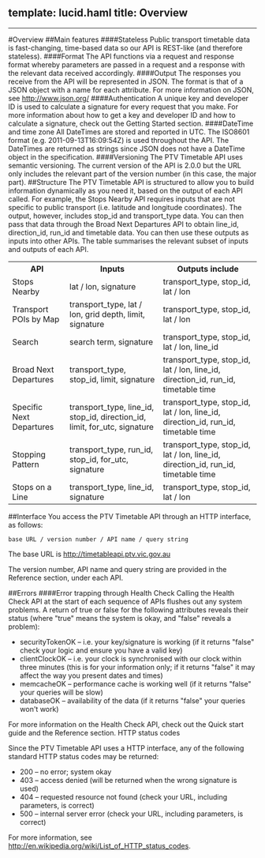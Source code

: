 template: lucid.haml
title: Overview
---
---
#Overview
##Main features
####Stateless
Public transport timetable data is fast-changing, time-based data so our API is REST-like (and therefore stateless).
####Format
The API functions via a request and response format whereby parameters are passed in a request and a response with the relevant data received accordingly.
####Output
The responses you receive from the API will be represented in JSON. The format is that of a JSON object with a name for each attribute. 
For more information on JSON, see http://www.json.org/ 
####Authentication
A unique key and developer ID is used to calculate a signature for every request that you make.
For more information about how to get a key and developer ID and how to calculate a signature, check out the Getting Started section.
####DateTime and time zone
All DateTimes are stored and reported in UTC. The ISO8601 format (e.g. 2011-09-13T16:09:54Z) is used throughout the API. The DateTimes are returned as strings since JSON does not have a DateTime object in the specification.
####Versioning
The PTV Timetable API uses semantic versioning.
The current version of the API is 2.0.0 but the URL only includes the relevant part of the version number (in this case, the major part).
##Structure
The PTV Timetable API is structured to allow you to build information dynamically as you need it, based on the output of each API called.
For example, the Stops Nearby API requires inputs that are not specific to public transport (i.e. latitude and longitude coordinates). The output, however, includes stop_id and transport_type data. You can then pass that data through the Broad Next Departures API to obtain line_id, direction_id, run_id and timetable data. You can then use these outputs as inputs into other APIs.
The table <a href="#fig-inputsoutputs"></a> summarises the relevant subset of inputs and outputs of each API.
<div id="fig-inputsoutputs">
<table>
<tbody><tr>
<th>API</th>
<th>Inputs</th>
<th>Outputs include</th>
</tr>
<tr>
<td>Stops Nearby</td>
<td>lat / lon, signature</td>
<td>transport_type, stop_id, lat / lon</td>
</tr>
<tr>
<td>Transport POIs by Map</td>
<td>transport_type, lat / lon, grid depth, limit, signature</td>
<td>transport_type, stop_id, lat / lon</td>
</tr>
<tr>
<td>Search</td>
<td>search term, signature</td>
<td>transport_type, stop_id, lat / lon, line_id</td>
</tr>
<tr>
<td>Broad Next Departures</td>
<td>transport_type, stop_id, limit, signature</td>
<td>transport_type, stop_id, lat / lon, line_id, direction_id, run_id, timetable time</td>
</tr>
<tr>
<td>Specific Next Departures</td>
<td>transport_type, line_id, stop_id, direction_id, limit, for_utc, signature</td>
<td>transport_type, stop_id, lat / lon, line_id, direction_id, run_id, timetable time</td>
</tr>
<tr>
<td>Stopping Pattern</td>
<td>transport_type, run_id, stop_id, for_utc, signature</td>
<td>transport_type, stop_id, lat / lon, line_id, direction_id, run_id, timetable time</td>
</tr>
<tr>
<td>Stops on a Line</td>
<td>transport_type, line_id, signature</td>
<td>transport_type, stop_id, lat / lon</td>
</tr>
</tbody></table>    
</div>






##Interface
You access the PTV Timetable API through an HTTP interface, as follows:


<code>base URL / version number / API name / query string</code>


The base URL is http://timetableapi.ptv.vic.gov.au

The version number, API name and query string are provided in the Reference section, under each API.
  

##Errors
####Error trapping through Health Check
Calling the Health Check API at the start of each sequence of APIs flushes out any system problems.
A return of true or false for the following attributes reveals their status (where "true" means the system is okay, and "false" reveals a problem):

* securityTokenOK &ndash; i.e. your key/signature is working
  (if it returns "false" check your logic and ensure you have a valid key)
* clientClockOK &ndash; i.e. your clock is synchronised with our clock within three minutes
(this is for your information only; if it returns "false" it may affect the way you present dates and times)
* memcacheOK &ndash; performance cache is working well
(if it returns "false" your queries will be slow)
* databaseOK &ndash; availability of the data
(if it returns "false" your queries won't work)

For more information on the Health Check API, check out the Quick start guide and the Reference section.
HTTP status codes

Since the PTV Timetable API uses a HTTP interface, any of the following standard HTTP status codes may be returned:

*   200 &ndash; no error; system okay
*   403 &ndash; access denied (will be returned when the wrong signature is used)
*   404 &ndash; requested resource not found (check your URL, including parameters, is correct)
*   500 &ndash; internal server error (check your URL, including parameters, is correct)

For more information, see http://en.wikipedia.org/wiki/List_of_HTTP_status_codes.

